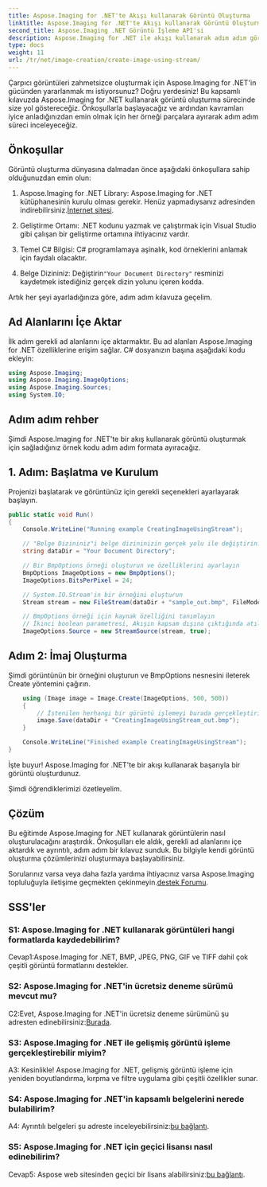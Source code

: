```yaml
---
title: Aspose.Imaging for .NET'te Akışı kullanarak Görüntü Oluşturma
linktitle: Aspose.Imaging for .NET'te Akışı kullanarak Görüntü Oluşturma
second_title: Aspose.Imaging .NET Görüntü İşleme API'si
description: Aspose.Imaging for .NET ile akışı kullanarak adım adım görüntü oluşturmayı öğrenin. Kapsamlı kılavuz, önkoşullar ve SSS'ler dahildir.
type: docs
weight: 11
url: /tr/net/image-creation/create-image-using-stream/
---
```

Çarpıcı görüntüleri zahmetsizce oluşturmak için Aspose.Imaging for .NET'in gücünden yararlanmak mı istiyorsunuz? Doğru yerdesiniz! Bu kapsamlı kılavuzda Aspose.Imaging for .NET kullanarak görüntü oluşturma sürecinde size yol göstereceğiz. Önkoşullarla başlayacağız ve ardından kavramları iyice anladığınızdan emin olmak için her örneği parçalara ayırarak adım adım süreci inceleyeceğiz.

## Önkoşullar

Görüntü oluşturma dünyasına dalmadan önce aşağıdaki önkoşullara sahip olduğunuzdan emin olun:

1.  Aspose.Imaging for .NET Library: Aspose.Imaging for .NET kütüphanesinin kurulu olması gerekir. Henüz yapmadıysanız adresinden indirebilirsiniz.[İnternet sitesi](https://releases.aspose.com/imaging/net/).

2. Geliştirme Ortamı: .NET kodunu yazmak ve çalıştırmak için Visual Studio gibi çalışan bir geliştirme ortamına ihtiyacınız vardır.

3. Temel C# Bilgisi: C# programlamaya aşinalık, kod örneklerini anlamak için faydalı olacaktır.

4.  Belge Dizininiz: Değiştirin`"Your Document Directory"` resminizi kaydetmek istediğiniz gerçek dizin yolunu içeren kodda.

Artık her şeyi ayarladığınıza göre, adım adım kılavuza geçelim.

## Ad Alanlarını İçe Aktar

İlk adım gerekli ad alanlarını içe aktarmaktır. Bu ad alanları Aspose.Imaging for .NET özelliklerine erişim sağlar. C# dosyanızın başına aşağıdaki kodu ekleyin:

```csharp
using Aspose.Imaging;
using Aspose.Imaging.ImageOptions;
using Aspose.Imaging.Sources;
using System.IO;
```

## Adım adım rehber

Şimdi Aspose.Imaging for .NET'te bir akış kullanarak görüntü oluşturmak için sağladığınız örnek kodu adım adım formata ayıracağız.

## 1. Adım: Başlatma ve Kurulum

Projenizi başlatarak ve görüntünüz için gerekli seçenekleri ayarlayarak başlayın.

```csharp
public static void Run()
{
    Console.WriteLine("Running example CreatingImageUsingStream");

    // "Belge Dizininiz"i belge dizininizin gerçek yolu ile değiştirin.
    string dataDir = "Your Document Directory";

    // Bir BmpOptions örneği oluşturun ve özelliklerini ayarlayın
    BmpOptions ImageOptions = new BmpOptions();
    ImageOptions.BitsPerPixel = 24;

    // System.IO.Stream'in bir örneğini oluşturun
    Stream stream = new FileStream(dataDir + "sample_out.bmp", FileMode.Create);

    // BmpOptions örneği için kaynak özelliğini tanımlayın
    // İkinci boolean parametresi, Akışın kapsam dışına çıktığında atılıp atılmayacağını belirler
    ImageOptions.Source = new StreamSource(stream, true);
```

## Adım 2: İmaj Oluşturma

Şimdi görüntünün bir örneğini oluşturun ve BmpOptions nesnesini ileterek Create yöntemini çağırın.

```csharp
    using (Image image = Image.Create(ImageOptions, 500, 500))
    {
        // İstenilen herhangi bir görüntü işlemeyi burada gerçekleştirin
        image.Save(dataDir + "CreatingImageUsingStream_out.bmp");
    }

    Console.WriteLine("Finished example CreatingImageUsingStream");
}
```

İşte buyur! Aspose.Imaging for .NET'te bir akışı kullanarak başarıyla bir görüntü oluşturdunuz.

Şimdi öğrendiklerimizi özetleyelim.

## Çözüm

Bu eğitimde Aspose.Imaging for .NET kullanarak görüntülerin nasıl oluşturulacağını araştırdık. Önkoşulları ele aldık, gerekli ad alanlarını içe aktardık ve ayrıntılı, adım adım bir kılavuz sunduk. Bu bilgiyle kendi görüntü oluşturma çözümlerinizi oluşturmaya başlayabilirsiniz.

 Sorularınız varsa veya daha fazla yardıma ihtiyacınız varsa Aspose.Imaging topluluğuyla iletişime geçmekten çekinmeyin.[destek Forumu](https://forum.aspose.com/).

## SSS'ler

### S1: Aspose.Imaging for .NET kullanarak görüntüleri hangi formatlarda kaydedebilirim?

Cevap1:Aspose.Imaging for .NET, BMP, JPEG, PNG, GIF ve TIFF dahil çok çeşitli görüntü formatlarını destekler.

### S2: Aspose.Imaging for .NET'in ücretsiz deneme sürümü mevcut mu?

 C2:Evet, Aspose.Imaging for .NET'in ücretsiz deneme sürümünü şu adresten edinebilirsiniz:[Burada](https://releases.aspose.com/).

### S3: Aspose.Imaging for .NET ile gelişmiş görüntü işleme gerçekleştirebilir miyim?

A3: Kesinlikle! Aspose.Imaging for .NET, gelişmiş görüntü işleme için yeniden boyutlandırma, kırpma ve filtre uygulama gibi çeşitli özellikler sunar.

### S4: Aspose.Imaging for .NET'in kapsamlı belgelerini nerede bulabilirim?

 A4: Ayrıntılı belgeleri şu adreste inceleyebilirsiniz:[bu bağlantı](https://reference.aspose.com/imaging/net/).

### S5: Aspose.Imaging for .NET için geçici lisansı nasıl edinebilirim?

 Cevap5: Aspose web sitesinden geçici bir lisans alabilirsiniz:[bu bağlantı](https://purchase.aspose.com/temporary-license/).
